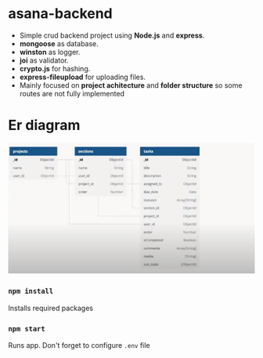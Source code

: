 # asana-backend

- Simple crud backend project using __Node.js__ and __express__. 
- __mongoose__ as database.
- __winston__ as logger.
- __joi__ as validator.
- __crypto.js__ for hashing.
- __express-fileupload__ for uploading files.
- Mainly focused on __project achitecture__ and __folder structure__  so some routes are not fully implemented 

# Er diagram 
![alt text](https://raw.githubusercontent.com/taylan32/asana-clone-backend/main/er_diagram.png)

### `npm install`
Installs required packages
### `npm start`
Runs app. Don't forget to configure  `.env` file
